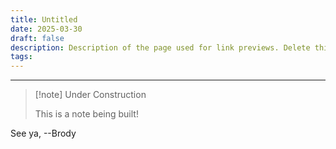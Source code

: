 ```yaml
---
title: Untitled
date: 2025-03-30
draft: false
description: Description of the page used for link previews. Delete this if not wanted
tags:
---
```

---
> [!note] Under Construction
> 
> This is a note being built!



See ya, 
--Brody

